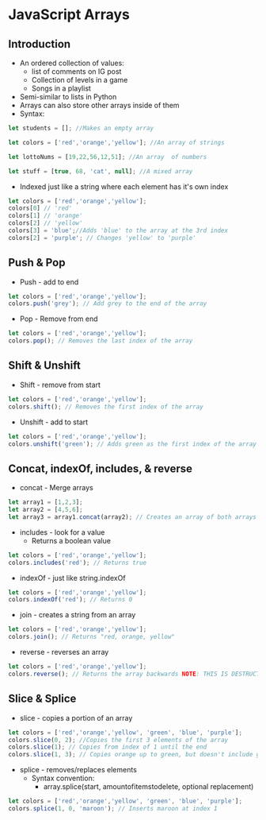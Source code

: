 # JavaScript Arrays

## Introduction

- An ordered collection of values:
  - list of comments on IG post
  - Collection of levels in a game
  - Songs in a playlist
- Semi-similar to lists in Python
- Arrays can also store other arrays inside of them
- Syntax:

```Javascript
let students = []; //Makes an empty array

let colors = ['red','orange','yellow']; //An array of strings

let lottoNums = [19,22,56,12,51]; //An array  of numbers

let stuff = [true, 68, 'cat', null]; //A mixed array
```

- Indexed just like a string where each element has it's own index

```Javascript
let colors = ['red','orange','yellow'];
colors[0] // 'red'
colors[1] // 'orange'
colors[2] // 'yellow'
colors[3] = 'blue';//Adds 'blue' to the array at the 3rd index
colors[2] = 'purple'; // Changes 'yellow' to 'purple'

```

## Push & Pop

- Push - add to end

```Javascript
let colors = ['red','orange','yellow'];
colors.push('grey'); // Add grey to the end of the array
```

- Pop - Remove from end

```Javascript
let colors = ['red','orange','yellow'];
colors.pop(); // Removes the last index of the array
```

## Shift & Unshift

- Shift - remove from start

```Javascript
let colors = ['red','orange','yellow'];
colors.shift(); // Removes the first index of the array
```

- Unshift - add to start

```Javascript
let colors = ['red','orange','yellow'];
colors.unshift('green'); // Adds green as the first index of the array

```

## Concat, indexOf, includes, & reverse

- concat - Merge arrays

```Javascript
let array1 = [1,2,3];
let array2 = [4,5,6];
let array3 = array1.concat(array2); // Creates an array of both arrays into 1
```

- includes - look for a value
  - Returns a boolean value

```Javascript
let colors = ['red','orange','yellow'];
colors.includes('red'); // Returns true
```

- indexOf - just like string.indexOf

```Javascript
let colors = ['red','orange','yellow'];
colors.indexOf('red'); // Returns 0
```

- join - creates a string from an array

```Javascript
let colors = ['red','orange','yellow'];
colors.join(); // Returns "red, orange, yellow"
```

- reverse - reverses an array

```Javascript
let colors = ['red','orange','yellow'];
colors.reverse(); // Returns the array backwards NOTE: THIS IS DESTRUCTIVE AND CHANGES THE ORIGINAL ARRAY
```

## Slice & Splice

- slice - copies a portion of an array

```Javascript
let colors = ['red','orange','yellow', 'green', 'blue', 'purple'];
colors.slice(0, 2); //Copies the first 3 elements of the array
colors.slice(1); // Copies from index of 1 until the end
colors.slice(1, 3); // Copies orange up to green, but doesn't include green
```

- splice - removes/replaces elements
  - Syntax convention:
    - array.splice(start, amountofitemstodelete, optional replacement)

```Javascript
let colors = ['red','orange','yellow', 'green', 'blue', 'purple'];
colors.splice(1, 0, 'maroon'); // Inserts maroon at index 1
```
